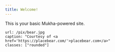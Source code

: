 ```yaml
---
title: Welcome!
---
```


This is your basic Mukha-powered site.

```@image
url: /pix/bear.jpg
caption: "Courtesy of <a href='https://placebear.com/'>placebear.com</a>"
classes: ["rounded"]
```
